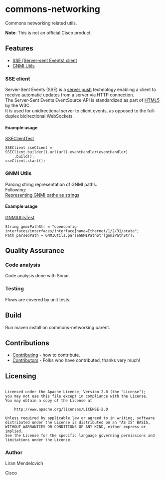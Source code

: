 # commons-networking

Commons networking related utils.

**Note**: This is not an official Cisco product.

## Features
* [SSE (Server-sent Events) client](#sse-client)  
* [GNMI Utils](#gnmi-utils)  

### SSE client
Server-Sent Events (SSE) is a [server push](https://en.wikipedia.org/wiki/Push_technology) technology 
enabling a client to receive automatic updates from a server via HTTP connection.  
The Server-Sent Events EventSource API is standardized as part of 
[HTML5](https://www.w3.org/TR/eventsource) by the W3C.  
It is used for unidirectional server to client events, as opposed to the full-duplex bidirectional WebSockets.

#### Example usage

[SSEClientTest](./commons-networking/src/test/java/com/cisco/commons/networking/SSEClientTest.java) 

```
SSEClient sseClient = SSEClient.builder().url(url).eventHandler(eventHandler)
	.build();
sseClient.start();
```

### GNMI Utils
Parsing string representation of GNMI paths.  
Following:  
[Representing GNMI paths as strings](https://github.com/openconfig/reference/blob/master/rpc/gnmi/gnmi-path-strings.md#representing-gnmi-paths-as-strings)

#### Example usage

[GNMIUtilsTest](./gnmi-utils/src/test/java/com/cisco/gnmi/utils/GNMIUtilsTest.java) 

```
String gnmiPathStr = "openconfig-interfaces/interfaces/interface[name=Ethernet/1/2/3]/state";
Path parsedPath = GNMIUtils.parseGNMIPathStr(gnmiPathStr);
```

## Quality Assurance

### Code analysis
Code analysis done with Sonar.

### Testing
Flows are covered by unit tests.

## Build
Run maven install on commons-networking parent.

## Contributions
 * [Contributing](CONTRIBUTING.md) - how to contribute.
 * [Contributors](docs/CONTRIBUTORS.md) - Folks who have contributed, thanks very much!

## Licensing

```

Licensed under the Apache License, Version 2.0 (the "License");
you may not use this file except in compliance with the License.
You may obtain a copy of the License at

    http://www.apache.org/licenses/LICENSE-2.0

Unless required by applicable law or agreed to in writing, software
distributed under the License is distributed on an "AS IS" BASIS,
WITHOUT WARRANTIES OR CONDITIONS OF ANY KIND, either express or implied.
See the License for the specific language governing permissions and
limitations under the License.
```

### Author
Liran Mendelovich  

Cisco
